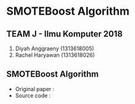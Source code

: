 # SMOTEBoost Algorithm

## TEAM J - Ilmu Komputer 2018
1. Diyah Anggraeny (1313618005)
2. Rachel Haryawan (1313618026)

## SMOTEBoost Algorithm
* Original paper :
* Source code :
